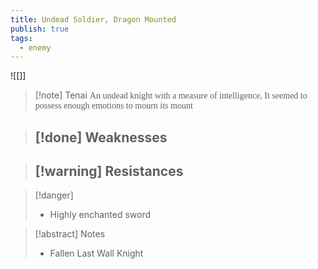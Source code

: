 ```yaml
---
title: Undead Soldier, Dragon Mounted
publish: true
tags:
  - enemy
---
```

![[]]
> [!note] Tenai
> <span style="font-family: 'Lucida Handwriting'; font-optical-sizing: auto; font-style: normal; word-break: break-word;">An undead knight with a measure of intelligence, It seemed to possess enough emotions to mourn its mount<span/>

> [!done] Weaknesses
> - 

> [!warning] Resistances
> - 

> [!danger]
> - Highly enchanted sword

> [!abstract] Notes
> - Fallen Last Wall Knight